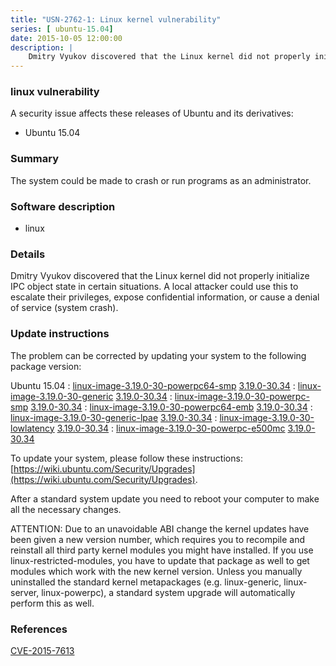 ```yaml
---
title: "USN-2762-1: Linux kernel vulnerability"
series: [ ubuntu-15.04]
date: 2015-10-05 12:00:00
description: |
    Dmitry Vyukov discovered that the Linux kernel did not properly initialize IPC object state in certain situations. A local attacker could use this to escalate their privileges, expose confidential information, or cause a denial of service (system crash). 
--- 
```

 
 


### linux vulnerability

A security issue affects these releases of Ubuntu and its derivatives:

* Ubuntu 15.04

### Summary

The system could be made to crash or run programs as an administrator. 

### Software description

* linux 

### Details

Dmitry Vyukov discovered that the Linux kernel did not properly initialize IPC object state in certain situations. A local attacker could use this to escalate their privileges, expose confidential information, or cause a denial of service (system crash). 

### Update instructions

The problem can be corrected by updating your system to the following package version:

Ubuntu 15.04
 : [linux-image-3.19.0-30-powerpc64-smp](https://launchpad.net/ubuntu/+source/linux) <span> [3.19.0-30.34](https://launchpad.net/ubuntu/+source/linux/3.19.0-30.34) </span> 
 : [linux-image-3.19.0-30-generic](https://launchpad.net/ubuntu/+source/linux) <span> [3.19.0-30.34](https://launchpad.net/ubuntu/+source/linux/3.19.0-30.34) </span> 
 : [linux-image-3.19.0-30-powerpc-smp](https://launchpad.net/ubuntu/+source/linux) <span> [3.19.0-30.34](https://launchpad.net/ubuntu/+source/linux/3.19.0-30.34) </span> 
 : [linux-image-3.19.0-30-powerpc64-emb](https://launchpad.net/ubuntu/+source/linux) <span> [3.19.0-30.34](https://launchpad.net/ubuntu/+source/linux/3.19.0-30.34) </span> 
 : [linux-image-3.19.0-30-generic-lpae](https://launchpad.net/ubuntu/+source/linux) <span> [3.19.0-30.34](https://launchpad.net/ubuntu/+source/linux/3.19.0-30.34) </span> 
 : [linux-image-3.19.0-30-lowlatency](https://launchpad.net/ubuntu/+source/linux) <span> [3.19.0-30.34](https://launchpad.net/ubuntu/+source/linux/3.19.0-30.34) </span> 
 : [linux-image-3.19.0-30-powerpc-e500mc](https://launchpad.net/ubuntu/+source/linux) <span> [3.19.0-30.34](https://launchpad.net/ubuntu/+source/linux/3.19.0-30.34) </span> 

To update your system, please follow these instructions: [https://wiki.ubuntu.com/Security/Upgrades](https://wiki.ubuntu.com/Security/Upgrades).

After a standard system update you need to reboot your computer to make all the necessary changes.

ATTENTION: Due to an unavoidable ABI change the kernel updates have been given a new version number, which requires you to recompile and reinstall all third party kernel modules you might have installed. If you use linux-restricted-modules, you have to update that package as well to get modules which work with the new kernel version. Unless you manually uninstalled the standard kernel metapackages (e.g. linux-generic, linux-server, linux-powerpc), a standard system upgrade will automatically perform this as well. 

### References

 
 [CVE-2015-7613](http://people.ubuntu.com/~ubuntu-security/cve/CVE-2015-7613)
 

